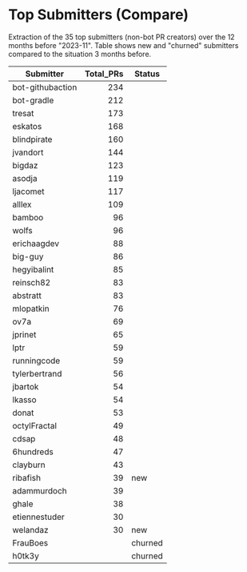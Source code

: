 # Top Submitters (Compare)

Extraction of the 35 top submitters (non-bot PR creators) 
over the 12 months before "2023-11".
Table shows new and "churned" submitters compared 
to the situation 3 months before.


| Submitter        | Total_PRs | Status  |
| ---------------- | --------: | ------- |
| bot-githubaction |       234 |         |
| bot-gradle       |       212 |         |
| tresat           |       173 |         |
| eskatos          |       168 |         |
| blindpirate      |       160 |         |
| jvandort         |       144 |         |
| bigdaz           |       123 |         |
| asodja           |       119 |         |
| ljacomet         |       117 |         |
| alllex           |       109 |         |
| bamboo           |        96 |         |
| wolfs            |        96 |         |
| erichaagdev      |        88 |         |
| big-guy          |        86 |         |
| hegyibalint      |        85 |         |
| reinsch82        |        83 |         |
| abstratt         |        83 |         |
| mlopatkin        |        76 |         |
| ov7a             |        69 |         |
| jprinet          |        65 |         |
| lptr             |        59 |         |
| runningcode      |        59 |         |
| tylerbertrand    |        56 |         |
| jbartok          |        54 |         |
| lkasso           |        54 |         |
| donat            |        53 |         |
| octylFractal     |        49 |         |
| cdsap            |        48 |         |
| 6hundreds        |        47 |         |
| clayburn         |        43 |         |
| ribafish         |        39 | new     |
| adammurdoch      |        39 |         |
| ghale            |        38 |         |
| etiennestuder    |        30 |         |
| welandaz         |        30 | new     |
| FrauBoes         |           | churned |
| h0tk3y           |           | churned |
